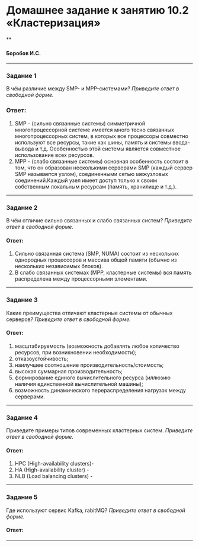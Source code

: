 # Домашнее задание к занятию 10.2 «Кластеризация»
**
#### Боробов И.С.
---
### Задание 1
В чём различие между SMP- и MPP-системами?
*Приведите ответ в свободной форме.*

### Ответ:
1. SMP - (сильно связанные системы) симметричной многопроцессорной системе имеется много тесно связанных многопроцессорных систем, в которых все процессоры совместно используют все ресурсы, такие как шины, память и системы ввода-вывода и т.д. Особенностью этой системы является совместное использование всех ресурсов.
2. MPP - (слабо связанные системы) основная особенность состоит в том, что он образован несколькими серверами SMP (каждый сервер SMP называется узлом), соединенными сетью межузловых соединений.Каждый узел имеет доступ только к своим собственным локальным ресурсам (память, хранилище и т.д.).

---
### Задание 2
В чём отличие сильно связанных и слабо связанных систем?
*Приведите ответ в свободной форме.*

#### Ответ:
1. Сильно связанная система (SMP, NUMA) состоит из нескольких однородных
процессоров и массива общей памяти (обычно из нескольких
независимых блоков).
2. В слабо связанных системах (MPP, кластерные системы) вся память распределена между
процессорными элементами.

---
### Задание 3
Какие преимущества отличают кластерные системы от обычных серверов?
*Приведите ответ в свободной форме.*

#### Ответ:
1. масштабируемость (возможность добавлять любое количество ресурсов, при возникновении необходимости);
2. отказоустойчивость;
3. наилучшее соотношение производительность/стоимость;
4. высокая суммарная производительность;
5. формирование единого вычислительного ресурса (иллюзию наличия единственной вычислительной
машины);
6. возможность динамического перераспределения нагрузок между серверами.
---
### Задание 4
Приведите примеры типов современных кластерных систем.
*Приведите ответ в свободной форме.*

#### Ответ:
1. HPC (High-availability clusters)-
2. HA (High-availability cluster) -
3. NLB (Load balancing clusters) - 
---
### Задание 5
Где используют сервис Kafka, rabitMQ?
*Приведите ответ в свободной форме.*

#### Ответ:
---

